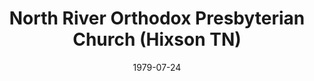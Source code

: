 ---
date: &id001 1979-07-24
end_date: null
location:
  address: ''
  city: Hixson
  state: TN
minister:
- end: 1981-01-01
  name: Henry Krabbendam
  start: 1979-01-01
  type: supply
- end: 1987-04-03
  name: Barry Henning
  start: 1982-01-01
  type: pastor
ministers:
- Henry Krabbendam
- Barry Henning
name: North River Orthodox Presbyterian Church
names:
- end: 1987-04-03
  name: North River Orthodox Presbyterian Church
  start: 1979-07-24
origination_date: *id001
raw_data: "TN    Hixson\n\nNorth River Orthodox Presbyterian Church  (July\
  \ 24, 1979\u2013April 3, 1987)\nSupply: Henry Krabbendam, 1979\u201381\nPastor:\
  \ Barry Henning, 1982\u201387"
received_from: null
states:
- TN
status:
  active: false
  end_date: 1987-04-03
  reason: null
  received_from: null
  withdrawal_to: null
title: North River Orthodox Presbyterian Church (Hixson TN)

---